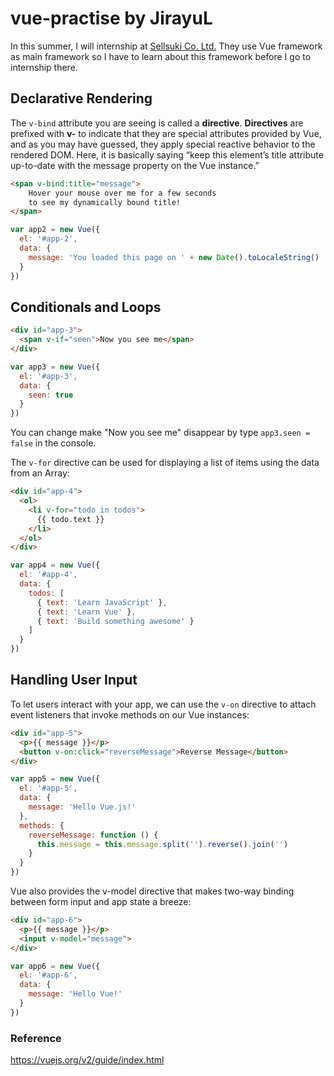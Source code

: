 # vue-practise by JirayuL
In this summer, I will internship at [Sellsuki Co. Ltd.](http://www.sellsuki.co.th) They use Vue framework as main framework so I have to learn about this framework before I go to internship there.
## Declarative Rendering
The `v-bind` attribute you are seeing is called a **directive**. **Directives** are prefixed with **v-** to indicate that they are special attributes provided by Vue, and as you may have guessed, they apply special reactive behavior to the rendered DOM. Here, it is basically saying “keep this element’s title attribute up-to-date with the message property on the Vue instance.”
```html
<span v-bind:title="message">
    Hover your mouse over me for a few seconds
    to see my dynamically bound title!
</span>
```
```JavaScript
var app2 = new Vue({
  el: '#app-2',
  data: {
    message: 'You loaded this page on ' + new Date().toLocaleString()
  }
})
```
## Conditionals and Loops
```html
<div id="app-3">
  <span v-if="seen">Now you see me</span>
</div>
```
```JavaScript
var app3 = new Vue({
  el: '#app-3',
  data: {
    seen: true
  }
})
```
You can change make "Now you see me" disappear by type `app3.seen = false` in the console.

The `v-for` directive can be used for displaying a list of items using the data from an Array:
```html
<div id="app-4">
  <ol>
    <li v-for="todo in todos">
      {{ todo.text }}
    </li>
  </ol>
</div>
```
```JavaScript
var app4 = new Vue({
  el: '#app-4',
  data: {
    todos: [
      { text: 'Learn JavaScript' },
      { text: 'Learn Vue' },
      { text: 'Build something awesome' }
    ]
  }
})
```
## Handling User Input
To let users interact with your app, we can use the `v-on` directive to attach event listeners that invoke methods on our Vue instances:
```html
<div id="app-5">
  <p>{{ message }}</p>
  <button v-on:click="reverseMessage">Reverse Message</button>
</div>
```
```JavaScript
var app5 = new Vue({
  el: '#app-5',
  data: {
    message: 'Hello Vue.js!'
  },
  methods: {
    reverseMessage: function () {
      this.message = this.message.split('').reverse().join('')
    }
  }
})
```
Vue also provides the v-model directive that makes two-way binding between form input and app state a breeze:
```html
<div id="app-6">
  <p>{{ message }}</p>
  <input v-model="message">
</div>
```
```JavaScript
var app6 = new Vue({
  el: '#app-6',
  data: {
    message: 'Hello Vue!'
  }
})
```
### Reference
https://vuejs.org/v2/guide/index.html
